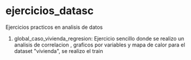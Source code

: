 # ejercicios_datasc
Ejercicios practicos en analisis de datos
1. global_caso_vivienda_regresion: Ejercicio sencillo donde se realizo un analisis de correlacion , graficos por variables y mapa de calor para el dataset "vivienda", se realizo el train 
